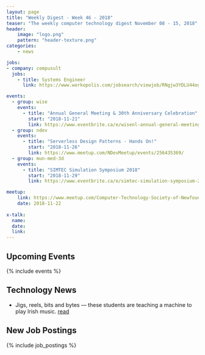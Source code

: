 ```yaml
---
layout: page
title: "Weekly Digest - Week 46 - 2018"
teaser: "The weekly computer technology digest November 08 - 15, 2018"
header:
    image: "logo.png"
    pattern: "header-texture.png"
categories:
    - news

jobs:
- company: compusult
  jobs:
    - title: Systems Engineer
      link: https://www.workopolis.com/jobsearch/viewjob/RNgjw3YDLU44og_yflHhbVRGSWQpX3WvuM6ZcaQcvVjihaq9bt9_9g

events:
  - group: wise
    events:
      - title: "Annual General Meeting & 30th Anniversary Celebration"
        start: "2018-11-21"
        link: https://www.eventbrite.ca/e/wisenl-annual-general-meeting-30th-anniversary-celebration-tickets-51383687994
  - group: ndev
    events:
      - title: "Serverless Design Patterns - Hands On!"
        start: "2018-11-26"
        link: https://www.meetup.com/NDevMeetup/events/256435369/
  - group: mun-med-3d
    events:
      - title: "SIMTEC Simulation Symposium 2018"
        start: "2018-11-29"
        link: https://www.eventbrite.ca/e/simtec-simulation-symposium-2018-tickets-50490453305

meetup:
    link: https://www.meetup.com/Computer-Technology-Society-of-Newfoundland-and-Labrador/events/rpdzmpyxpbdc/
    date: 2018-11-22
  
x-talk:
  name:
  date: 
  link: 
---
```


## Upcoming Events
{% include events %}

## Technology News

* Jigs, reels, bits and bytes — these students are teaching a machine to play Irish music. [read](https://www.cbc.ca/news/canada/newfoundland-labrador/machine-learning-irish-music-1.4894060?fbclid=IwAR3Mn_7xqwr9xjdDaEBVuUlQvZ1BiRwkMDHZuYoKWk_h-Q-yhpbaPdpuO3w)


## New Job Postings
{% include job_postings %}
